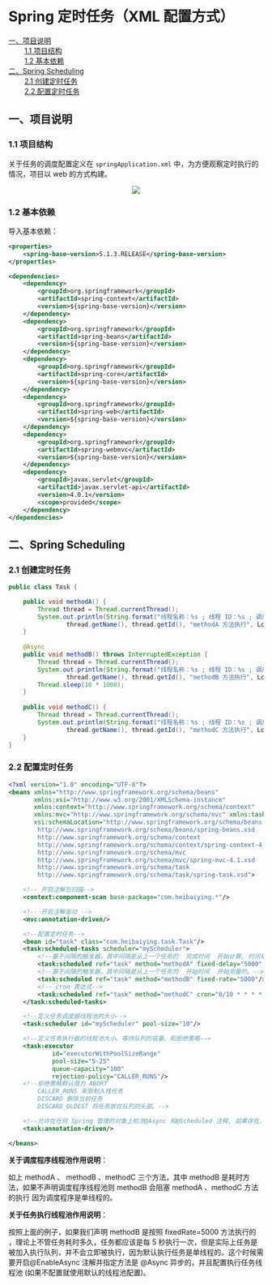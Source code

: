 # Spring 定时任务（XML 配置方式）

<nav>
<a href="#一项目说明">一、项目说明</a><br/>
&nbsp;&nbsp;&nbsp;&nbsp;&nbsp;&nbsp;&nbsp;&nbsp;<a href="#11-项目结构">1.1 项目结构</a><br/>
&nbsp;&nbsp;&nbsp;&nbsp;&nbsp;&nbsp;&nbsp;&nbsp;<a href="#12-基本依赖">1.2 基本依赖</a><br/>
<a href="#二Spring-Scheduling">二、Spring Scheduling</a><br/>
&nbsp;&nbsp;&nbsp;&nbsp;&nbsp;&nbsp;&nbsp;&nbsp;<a href="#21-创建定时任务">2.1 创建定时任务</a><br/>
&nbsp;&nbsp;&nbsp;&nbsp;&nbsp;&nbsp;&nbsp;&nbsp;<a href="#22-配置定时任务">2.2 配置定时任务</a><br/>
</nav>

## 一、项目说明

### 1.1 项目结构

关于任务的调度配置定义在 `springApplication.xml` 中，为方便观察定时执行的情况，项目以 web 的方式构建。

<div align="center"> <img src="https://github.com/heibaiying/spring-samples-for-all/blob/master/pictures/spring-scheduling.png"/> </div>


### 1.2 基本依赖

导入基本依赖：

```xml
<properties>
    <spring-base-version>5.1.3.RELEASE</spring-base-version>
</properties>

<dependencies>
    <dependency>
        <groupId>org.springframework</groupId>
        <artifactId>spring-context</artifactId>
        <version>${spring-base-version}</version>
    </dependency>
    <dependency>
        <groupId>org.springframework</groupId>
        <artifactId>spring-beans</artifactId>
        <version>${spring-base-version}</version>
    </dependency>
    <dependency>
        <groupId>org.springframework</groupId>
        <artifactId>spring-core</artifactId>
        <version>${spring-base-version}</version>
    </dependency>
    <dependency>
        <groupId>org.springframework</groupId>
        <artifactId>spring-web</artifactId>
        <version>${spring-base-version}</version>
    </dependency>
    <dependency>
        <groupId>org.springframework</groupId>
        <artifactId>spring-webmvc</artifactId>
        <version>${spring-base-version}</version>
    </dependency>
    <dependency>
        <groupId>javax.servlet</groupId>
        <artifactId>javax.servlet-api</artifactId>
        <version>4.0.1</version>
        <scope>provided</scope>
    </dependency>
</dependencies>

```



## 二、Spring Scheduling

### 2.1 创建定时任务

```java
public class Task {

    public void methodA() {
        Thread thread = Thread.currentThread();
        System.out.println(String.format("线程名称：%s ; 线程 ID：%s ; 调用方法：%s ; 调用时间：%s",
                thread.getName(), thread.getId(), "methodA 方法执行", LocalDateTime.now()));
    }
   
    @Async
    public void methodB() throws InterruptedException {
        Thread thread = Thread.currentThread();
        System.out.println(String.format("线程名称：%s ; 线程 ID：%s ; 调用方法：%s ; 调用时间：%s",
                thread.getName(), thread.getId(), "methodB 方法执行", LocalDateTime.now()));
        Thread.sleep(10 * 1000);
    }
    
    public void methodC() {
        Thread thread = Thread.currentThread();
        System.out.println(String.format("线程名称：%s ; 线程 ID：%s ; 调用方法：%s ; 调用时间：%s",
                thread.getName(), thread.getId(), "methodC 方法执行", LocalDateTime.now()));
    }
}
```

### 2.2 配置定时任务

```xml
<?xml version="1.0" encoding="UTF-8"?>
<beans xmlns="http://www.springframework.org/schema/beans"
       xmlns:xsi="http://www.w3.org/2001/XMLSchema-instance"
       xmlns:context="http://www.springframework.org/schema/context"
       xmlns:mvc="http://www.springframework.org/schema/mvc" xmlns:task="http://www.springframework.org/schema/task"
       xsi:schemaLocation="http://www.springframework.org/schema/beans
        http://www.springframework.org/schema/beans/spring-beans.xsd
        http://www.springframework.org/schema/context
        http://www.springframework.org/schema/context/spring-context-4.1.xsd
        http://www.springframework.org/schema/mvc
        http://www.springframework.org/schema/mvc/spring-mvc-4.1.xsd
        http://www.springframework.org/schema/task
        http://www.springframework.org/schema/task/spring-task.xsd">

    <!-- 开启注解包扫描-->
    <context:component-scan base-package="com.heibaiying.*"/>

    <!-- 开启注解驱动 -->
    <mvc:annotation-driven/>

    <!--配置定时任务-->
    <bean id="task" class="com.heibaiying.task.Task"/>
    <task:scheduled-tasks scheduler="myScheduler">
        <!--基于间隔的触发器，其中间隔是从上一个任务的  完成时间  开始计算, 时间单位值以毫秒为单位。-->
        <task:scheduled ref="task" method="methodA" fixed-delay="5000" initial-delay="1000"/>
        <!--基于间隔的触发器，其中间隔是从上一个任务的  开始时间  开始测量的。-->
        <task:scheduled ref="task" method="methodB" fixed-rate="5000"/>
        <!-- cron 表达式-->
        <task:scheduled ref="task" method="methodC" cron="0/10 * * * * ?"/>
    </task:scheduled-tasks>

    <!--定义任务调度器线程池的大小-->
    <task:scheduler id="myScheduler" pool-size="10"/>

    <!--定义任务执行器的线程池大小、等待队列的容量、和拒绝策略-->
    <task:executor
            id="executorWithPoolSizeRange"
            pool-size="5-25"
            queue-capacity="100"
            rejection-policy="CALLER_RUNS"/>
    <!--拒绝策略默认值为 ABORT
        CALLER_RUNS 来限制入栈任务
        DISCARD 删除当前任务
        DISCARD_OLDEST 将任务放在队列的头部。-->

    <!--允许在任何 Spring 管理的对象上检测@Async 和@Scheduled 注释, 如果存在，将生成用于异步执行带注释的方法的代理。-->
    <task:annotation-driven/>

</beans>
```

**关于调度程序线程池作用说明**：

如上 methodA 、 methodB 、methodC 三个方法，其中 methodB 是耗时方法，如果不声明调度程序线程池则 methodB 会阻塞  methodA 、methodC 方法的执行 因为调度程序是单线程的。

**关于任务执行线程池作用说明**：

按照上面的例子，如果我们声明 methodB 是按照 fixedRate=5000 方法执行的 ，理论上不管任务耗时多久，任务都应该是每 5 秒执行一次，但是实际上任务是被加入执行队列，并不会立即被执行，因为默认执行任务是单线程的。这个时候需要开启@EnableAsync 注解并指定方法是 @Async 异步的，并且配置执行任务线程池 (如果不配置就使用默认的线程池配置)。

